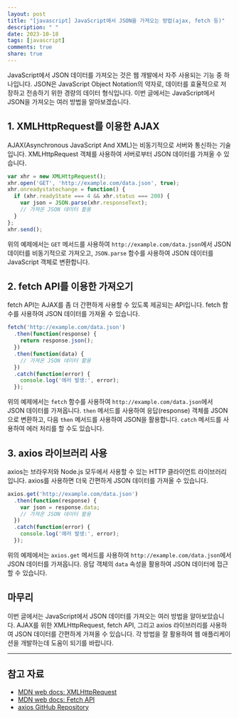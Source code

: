 ```yaml
---
layout: post
title: "[javascript] JavaScript에서 JSON을 가져오는 방법(ajax, fetch 등)"
description: " "
date: 2023-10-18
tags: [javascript]
comments: true
share: true
---
```


JavaScript에서 JSON 데이터를 가져오는 것은 웹 개발에서 자주 사용되는 기능 중 하나입니다. JSON은 JavaScript Object Notation의 약자로, 데이터를 효율적으로 저장하고 전송하기 위한 경량의 데이터 형식입니다. 이번 글에서는 JavaScript에서 JSON을 가져오는 여러 방법을 알아보겠습니다.

## 1. XMLHttpRequest를 이용한 AJAX

AJAX(Asynchronous JavaScript And XML)는 비동기적으로 서버와 통신하는 기술입니다. XMLHttpRequest 객체를 사용하여 서버로부터 JSON 데이터를 가져올 수 있습니다.

```javascript
var xhr = new XMLHttpRequest();
xhr.open('GET', 'http://example.com/data.json', true);
xhr.onreadystatechange = function() {
  if (xhr.readyState === 4 && xhr.status === 200) {
    var json = JSON.parse(xhr.responseText);
    // 가져온 JSON 데이터 활용
  }
};
xhr.send();
```

위의 예제에서는 `GET` 메서드를 사용하여 `http://example.com/data.json`에서 JSON 데이터를 비동기적으로 가져오고, `JSON.parse` 함수를 사용하여 JSON 데이터를 JavaScript 객체로 변환합니다.

## 2. fetch API를 이용한 가져오기

fetch API는 AJAX를 좀 더 간편하게 사용할 수 있도록 제공되는 API입니다. fetch 함수를 사용하여 JSON 데이터를 가져올 수 있습니다.

```javascript
fetch('http://example.com/data.json')
  .then(function(response) {
    return response.json();
  })
  .then(function(data) {
    // 가져온 JSON 데이터 활용
  })
  .catch(function(error) {
    console.log('에러 발생:', error);
  });
```

위의 예제에서는 `fetch` 함수를 사용하여 `http://example.com/data.json`에서 JSON 데이터를 가져옵니다. `then` 메서드를 사용하여 응답(response) 객체를 JSON으로 변환하고, 다음 `then` 메서드를 사용하여 JSON을 활용합니다. `catch` 메서드를 사용하여 에러 처리를 할 수도 있습니다.

## 3. axios 라이브러리 사용

axios는 브라우저와 Node.js 모두에서 사용할 수 있는 HTTP 클라이언트 라이브러리입니다. axios를 사용하면 더욱 간편하게 JSON 데이터를 가져올 수 있습니다.

```javascript
axios.get('http://example.com/data.json')
  .then(function(response) {
    var json = response.data;
    // 가져온 JSON 데이터 활용
  })
  .catch(function(error) {
    console.log('에러 발생:', error);
  });
```

위의 예제에서는 `axios.get` 메서드를 사용하여 `http://example.com/data.json`에서 JSON 데이터를 가져옵니다. 응답 객체의 `data` 속성을 활용하여 JSON 데이터에 접근할 수 있습니다.

## 마무리

이번 글에서는 JavaScript에서 JSON 데이터를 가져오는 여러 방법을 알아보았습니다. AJAX를 위한 XMLHttpRequest, fetch API, 그리고 axios 라이브러리를 사용하여 JSON 데이터를 간편하게 가져올 수 있습니다. 각 방법을 잘 활용하여 웹 애플리케이션을 개발하는데 도움이 되기를 바랍니다.

---

## 참고 자료
- [MDN web docs: XMLHttpRequest](https://developer.mozilla.org/en-US/docs/Web/API/XMLHttpRequest)
- [MDN web docs: Fetch API](https://developer.mozilla.org/en-US/docs/Web/API/Fetch_API)
- [axios GitHub Repository](https://github.com/axios/axios)